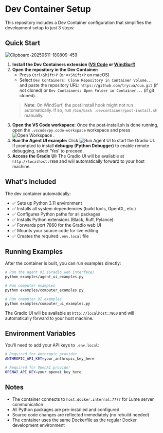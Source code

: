 # Dev Container Setup

This repository includes a Dev Container configuration that simplifies the development setup to just 3 steps:

## Quick Start

![Clipboard-20250611-180809-459](https://github.com/user-attachments/assets/447eaeeb-0eec-4354-9a82-44446e202e06)

1. **Install the Dev Containers extension ([VS Code](https://marketplace.visualstudio.com/items?itemName=ms-vscode-remote.remote-containers) or [WindSurf](https://docs.windsurf.com/windsurf/advanced#dev-containers-beta))**
2. **Open the repository in the Dev Container:**
    - Press `Ctrl+Shift+P` (or `⌘+Shift+P` on macOS)
    - Select `Dev Containers: Clone Repository in Container Volume...` and paste the repository URL: `https://github.com/trycua/cua.git` (if not cloned) or `Dev Containers: Open Folder in Container...` (if git cloned).
     > **Note**: On WindSurf, the post install hook might not run automatically. If so, run `/bin/bash .devcontainer/post-install.sh` manually.
3. **Open the VS Code workspace:** Once the post-install.sh is done running, open the `.vscode/py.code-workspace` workspace and press ![Open Workspace](https://github.com/user-attachments/assets/923bdd43-8c8f-4060-8d78-75bfa302b48c)
.
4. **Run the Agent UI example:** Click ![Run Agent UI](https://github.com/user-attachments/assets/7a61ef34-4b22-4dab-9864-f86bf83e290b)
 to start the Gradio UI. If prompted to install **debugpy (Python Debugger)** to enable remote debugging, select 'Yes' to proceed.
5. **Access the Gradio UI:** The Gradio UI will be available at `http://localhost:7860` and will automatically forward to your host machine.

## What's Included

The dev container automatically:

- ✅ Sets up Python 3.11 environment
- ✅ Installs all system dependencies (build tools, OpenGL, etc.)
- ✅ Configures Python paths for all packages
- ✅ Installs Python extensions (Black, Ruff, Pylance)
- ✅ Forwards port 7860 for the Gradio web UI
- ✅ Mounts your source code for live editing
- ✅ Creates the required `.env.local` file

## Running Examples

After the container is built, you can run examples directly:

```bash
# Run the agent UI (Gradio web interface)
python examples/agent_ui_examples.py

# Run computer examples
python examples/computer_examples.py

# Run computer UI examples
python examples/computer_ui_examples.py
```

The Gradio UI will be available at `http://localhost:7860` and will automatically forward to your host machine.

## Environment Variables

You'll need to add your API keys to `.env.local`:

```bash
# Required for Anthropic provider
ANTHROPIC_API_KEY=your_anthropic_key_here

# Required for OpenAI provider
OPENAI_API_KEY=your_openai_key_here
```

## Notes

- The container connects to `host.docker.internal:7777` for Lume server communication
- All Python packages are pre-installed and configured
- Source code changes are reflected immediately (no rebuild needed)
- The container uses the same Dockerfile as the regular Docker development environment
